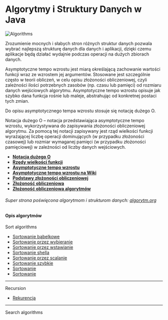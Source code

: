 # Algorytmy i Struktury Danych w Java

![Algorithms](https://img.shields.io/badge/Algorithms--And--Data--Structures-Programming--in--Java-green.svg?longCache=true&style=for-the-badge)

Zrozumienie mocnych i słabych stron różnych struktur danych pozwala wybrać najlepszą strukturę danych dla danych i aplikacji, dzięki czemu aplikacje będą działać wydajnie podczas operacji na dużych zbiorach danych.

Asymptotyczne tempo wzrostu jest miarą określającą zachowanie wartości funkcji wraz ze wzrostem jej argumentów. Stosowane jest szczególnie często w teorii obliczeń, w celu opisu złożoności obliczeniowej, czyli zależności ilości potrzebnych zasobów (np. czasu lub pamięci) od rozmiaru danych wejściowych algorytmu. Asymptotyczne tempo wzrostu opisuje jak szybko dana funkcja rośnie lub maleje, abstrahując od konkretnej postaci tych zmian.

Do opisu asymptotycznego tempa wzrostu stosuje się notację dużego O.

Notacja dużego O – notacja przedstawiająca asymptotyczne tempo wzrostu, wykorzystywana do zapisywania złożoności obliczeniowej algorytmu. Za pomocą tej notacji zapisywany jest rząd wielkości funkcji wyrażającej liczbę operacji dominujących (w przypadku złożoności czasowej) lub rozmiar wymaganej pamięci (w przypadku złożoności pamięciowej) w zależności od liczby danych wejściowych.

- **[Notacja dużego O](http://algorytmy.ency.pl/artykul/notacja_duzego_o)**
- **[Rzędy wielkości funkcji](http://www.algorytm.org/kurs-algorytmiki/rzedy-wielkosci-funkcji.html)**
- **[Asymptotyczne tempo wzrostu](https://pl.khanacademy.org/computing/computer-science/algorithms/asymptotic-notation/a/asymptotic-notation)**
- **[Asymptotyczne tempo wzrostu na Wiki](https://pl.wikipedia.org/wiki/Asymptotyczne_tempo_wzrostu)**
- **[Podstawy złożoności obliczeniowej](http://www.samouczekprogramisty.pl/podstawy-zlozonosci-obliczeniowej/)**
- **[Złożoność obliczeniowa](http://th-www.if.uj.edu.pl/~erichter/dydaktyka/Dydaktyka2010/TPI-2010/TPI-wyklad-3a-2010.pdf)**
- **[Złożoność obliczeniowa algorytmów ](http://th-www.if.uj.edu.pl/~erichter/dydaktyka/Dydaktyka2013/TPI-2013/TPI-wyklad-3-2013-newTempl.pdf)**

###### Super strona poświęcona algorytmom i strukturom danych: [algorytm.org](http://www.algorytm.org/)


#### Opis algorytmów

Sort algorithms
- [Sortowanie bąbelkowe](https://pl.wikipedia.org/wiki/Sortowanie_b%C4%85belkowe)
- [Sortowanie przez wybieranie](https://pl.wikipedia.org/wiki/Sortowanie_przez_wybieranie)
- [Sortowanie przez wstawianie](https://pl.wikipedia.org/wiki/Sortowanie_przez_wstawianie)
- [Sortowanie shella](https://pl.wikipedia.org/wiki/Sortowanie_Shella)
- [Sortowanie przez scalanie](https://pl.wikipedia.org/wiki/Sortowanie_przez_scalanie)
- [Sortowanie szybkie]()
- [Sortowanie ]()
- [Sortowanie ]()

---

Recursion
- [Rekurencja](https://pl.wikipedia.org/wiki/Rekurencja)

---

Search algorithms
